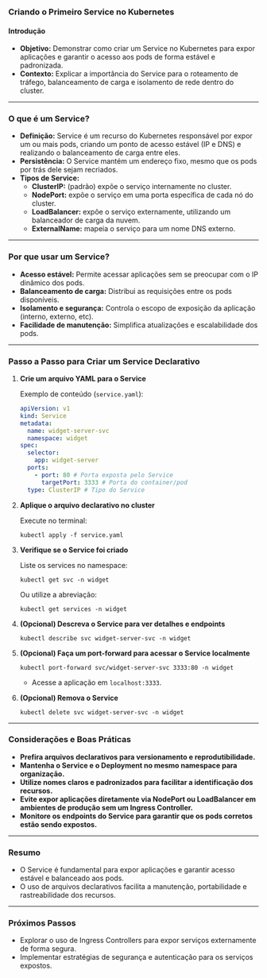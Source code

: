 ### Criando o Primeiro Service no Kubernetes

#### Introdução

- **Objetivo:** Demonstrar como criar um Service no Kubernetes para expor aplicações e garantir o acesso aos pods de forma estável e padronizada.
- **Contexto:** Explicar a importância do Service para o roteamento de tráfego, balanceamento de carga e isolamento de rede dentro do cluster.

---

### O que é um Service?

- **Definição:** Service é um recurso do Kubernetes responsável por expor um ou mais pods, criando um ponto de acesso estável (IP e DNS) e realizando o balanceamento de carga entre eles.
- **Persistência:** O Service mantém um endereço fixo, mesmo que os pods por trás dele sejam recriados.
- **Tipos de Service:**
  - **ClusterIP:** (padrão) expõe o serviço internamente no cluster.
  - **NodePort:** expõe o serviço em uma porta específica de cada nó do cluster.
  - **LoadBalancer:** expõe o serviço externamente, utilizando um balanceador de carga da nuvem.
  - **ExternalName:** mapeia o serviço para um nome DNS externo.

---

### Por que usar um Service?

- **Acesso estável:** Permite acessar aplicações sem se preocupar com o IP dinâmico dos pods.
- **Balanceamento de carga:** Distribui as requisições entre os pods disponíveis.
- **Isolamento e segurança:** Controla o escopo de exposição da aplicação (interno, externo, etc).
- **Facilidade de manutenção:** Simplifica atualizações e escalabilidade dos pods.

---

### Passo a Passo para Criar um Service Declarativo

1. **Crie um arquivo YAML para o Service**

   Exemplo de conteúdo (`service.yaml`):

   ```yaml
   apiVersion: v1
   kind: Service
   metadata:
     name: widget-server-svc
     namespace: widget
   spec:
     selector:
       app: widget-server
     ports:
       - port: 80 # Porta exposta pelo Service
         targetPort: 3333 # Porta do container/pod
     type: ClusterIP # Tipo do Service
   ```

2. **Aplique o arquivo declarativo no cluster**

   Execute no terminal:

   ```
   kubectl apply -f service.yaml
   ```

3. **Verifique se o Service foi criado**

   Liste os services no namespace:

   ```
   kubectl get svc -n widget
   ```

   Ou utilize a abreviação:

   ```
   kubectl get services -n widget
   ```

4. **(Opcional) Descreva o Service para ver detalhes e endpoints**

   ```
   kubectl describe svc widget-server-svc -n widget
   ```

5. **(Opcional) Faça um port-forward para acessar o Service localmente**

   ```
   kubectl port-forward svc/widget-server-svc 3333:80 -n widget
   ```

   - Acesse a aplicação em `localhost:3333`.

6. **(Opcional) Remova o Service**

   ```
   kubectl delete svc widget-server-svc -n widget
   ```

---

### Considerações e Boas Práticas

- **Prefira arquivos declarativos para versionamento e reprodutibilidade.**
- **Mantenha o Service e o Deployment no mesmo namespace para organização.**
- **Utilize nomes claros e padronizados para facilitar a identificação dos recursos.**
- **Evite expor aplicações diretamente via NodePort ou LoadBalancer em ambientes de produção sem um Ingress Controller.**
- **Monitore os endpoints do Service para garantir que os pods corretos estão sendo expostos.**

---

### Resumo

- O Service é fundamental para expor aplicações e garantir acesso estável e balanceado aos pods.
- O uso de arquivos declarativos facilita a manutenção, portabilidade e rastreabilidade dos recursos.

---

### Próximos Passos

- Explorar o uso de Ingress Controllers para expor serviços externamente de forma segura.
- Implementar estratégias de segurança e autenticação para os serviços expostos.
